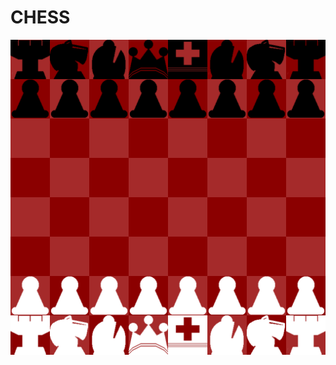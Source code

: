 # CHESS #


![Example picture of chessboard](https://github.com/MATTALUI/chessGame/blob/master/scrsht.png)
